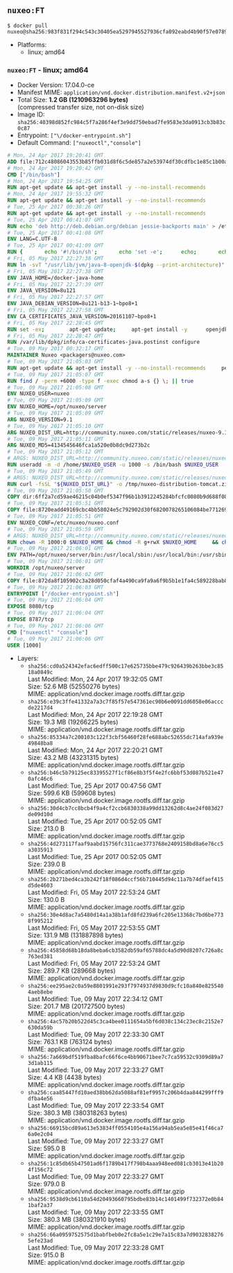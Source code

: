 ## `nuxeo:FT`

```console
$ docker pull nuxeo@sha256:983f831f294c543c30405ea5297945527936cfa092eabd4b90f57e07890c9b75
```

-	Platforms:
	-	linux; amd64

### `nuxeo:FT` - linux; amd64

-	Docker Version: 17.04.0-ce
-	Manifest MIME: `application/vnd.docker.distribution.manifest.v2+json`
-	Total Size: **1.2 GB (1210963296 bytes)**  
	(compressed transfer size, not on-disk size)
-	Image ID: `sha256:40398d852fc984c5f7a286f4ef3e9dd750ebad7fe9583e3da0913cb3b83c0c87`
-	Entrypoint: `["\/docker-entrypoint.sh"]`
-	Default Command: `["nuxeoctl","console"]`

```dockerfile
# Mon, 24 Apr 2017 19:20:41 GMT
ADD file:712c48086043553b85ffb031d8f6c5de857a2e53974df30cdfbc1e85c1b00a25 in / 
# Mon, 24 Apr 2017 19:20:42 GMT
CMD ["/bin/bash"]
# Mon, 24 Apr 2017 19:54:25 GMT
RUN apt-get update && apt-get install -y --no-install-recommends 		ca-certificates 		curl 		wget 	&& rm -rf /var/lib/apt/lists/*
# Mon, 24 Apr 2017 19:55:32 GMT
RUN apt-get update && apt-get install -y --no-install-recommends 		bzr 		git 		mercurial 		openssh-client 		subversion 				procps 	&& rm -rf /var/lib/apt/lists/*
# Tue, 25 Apr 2017 00:38:26 GMT
RUN apt-get update && apt-get install -y --no-install-recommends 		bzip2 		unzip 		xz-utils 	&& rm -rf /var/lib/apt/lists/*
# Tue, 25 Apr 2017 00:41:07 GMT
RUN echo 'deb http://deb.debian.org/debian jessie-backports main' > /etc/apt/sources.list.d/jessie-backports.list
# Tue, 25 Apr 2017 00:41:08 GMT
ENV LANG=C.UTF-8
# Tue, 25 Apr 2017 00:41:09 GMT
RUN { 		echo '#!/bin/sh'; 		echo 'set -e'; 		echo; 		echo 'dirname "$(dirname "$(readlink -f "$(which javac || which java)")")"'; 	} > /usr/local/bin/docker-java-home 	&& chmod +x /usr/local/bin/docker-java-home
# Fri, 05 May 2017 22:27:38 GMT
RUN ln -svT "/usr/lib/jvm/java-8-openjdk-$(dpkg --print-architecture)" /docker-java-home
# Fri, 05 May 2017 22:27:38 GMT
ENV JAVA_HOME=/docker-java-home
# Fri, 05 May 2017 22:27:39 GMT
ENV JAVA_VERSION=8u121
# Fri, 05 May 2017 22:27:57 GMT
ENV JAVA_DEBIAN_VERSION=8u121-b13-1~bpo8+1
# Fri, 05 May 2017 22:27:58 GMT
ENV CA_CERTIFICATES_JAVA_VERSION=20161107~bpo8+1
# Fri, 05 May 2017 22:28:45 GMT
RUN set -ex; 		apt-get update; 	apt-get install -y 		openjdk-8-jdk="$JAVA_DEBIAN_VERSION" 		ca-certificates-java="$CA_CERTIFICATES_JAVA_VERSION" 	; 	rm -rf /var/lib/apt/lists/*; 		[ "$(readlink -f "$JAVA_HOME")" = "$(docker-java-home)" ]; 		update-alternatives --get-selections | awk -v home="$(readlink -f "$JAVA_HOME")" 'index($3, home) == 1 { $2 = "manual"; print | "update-alternatives --set-selections" }'; 	update-alternatives --query java | grep -q 'Status: manual'
# Fri, 05 May 2017 22:28:47 GMT
RUN /var/lib/dpkg/info/ca-certificates-java.postinst configure
# Tue, 09 May 2017 00:32:17 GMT
MAINTAINER Nuxeo <packagers@nuxeo.com>
# Tue, 09 May 2017 21:05:03 GMT
RUN apt-get update && apt-get install -y --no-install-recommends     perl     locales     pwgen     imagemagick     ffmpeg2theora     ufraw     poppler-utils     libreoffice     libwpd-tools     exiftool     ghostscript  && rm -rf /var/lib/apt/lists/*
# Tue, 09 May 2017 21:05:07 GMT
RUN find / -perm +6000 -type f -exec chmod a-s {} \; || true
# Tue, 09 May 2017 21:05:08 GMT
ENV NUXEO_USER=nuxeo
# Tue, 09 May 2017 21:05:09 GMT
ENV NUXEO_HOME=/opt/nuxeo/server
# Tue, 09 May 2017 21:05:09 GMT
ARG NUXEO_VERSION=9.1
# Tue, 09 May 2017 21:05:10 GMT
ARG NUXEO_DIST_URL=http://community.nuxeo.com/static/releases/nuxeo-9.1/nuxeo-server-9.1-tomcat.zip
# Tue, 09 May 2017 21:05:11 GMT
ARG NUXEO_MD5=4134545646fca1a520e0b8dc9d273b2c
# Tue, 09 May 2017 21:05:12 GMT
# ARGS: NUXEO_DIST_URL=http://community.nuxeo.com/static/releases/nuxeo-9.1/nuxeo-server-9.1-tomcat.zip NUXEO_MD5=4134545646fca1a520e0b8dc9d273b2c NUXEO_VERSION=9.1
RUN useradd -m -d /home/$NUXEO_USER -u 1000 -s /bin/bash $NUXEO_USER
# Tue, 09 May 2017 21:05:49 GMT
# ARGS: NUXEO_DIST_URL=http://community.nuxeo.com/static/releases/nuxeo-9.1/nuxeo-server-9.1-tomcat.zip NUXEO_MD5=4134545646fca1a520e0b8dc9d273b2c NUXEO_VERSION=9.1
RUN curl -fsSL "${NUXEO_DIST_URL}" -o /tmp/nuxeo-distribution-tomcat.zip     && echo "$NUXEO_MD5 /tmp/nuxeo-distribution-tomcat.zip" | md5sum -c -     && mkdir -p /tmp/nuxeo-distribution $(dirname $NUXEO_HOME)     && unzip -q -d /tmp/nuxeo-distribution /tmp/nuxeo-distribution-tomcat.zip     && DISTDIR=$(/bin/ls /tmp/nuxeo-distribution | head -n 1)     && mv /tmp/nuxeo-distribution/$DISTDIR $NUXEO_HOME     && sed -i -e "s/^org.nuxeo.distribution.package.*/org.nuxeo.distribution.package=docker/" $NUXEO_HOME/templates/common/config/distribution.properties     && rm -rf /tmp/nuxeo-distribution*     && chmod +x $NUXEO_HOME/bin/*ctl $NUXEO_HOME/bin/*.sh     && chmod g+rwX $NUXEO_HOME/bin/*ctl $NUXEO_HOME/bin/*.sh     && $NUXEO_HOME/bin/nuxeoctl mp-init
# Tue, 09 May 2017 21:05:50 GMT
COPY dir:6ff2a7cd59ae46215c04b0ef5347f96b1b3912245284bfcfc0080b9d688f08f0 in /opt/nuxeo/server/templates/docker 
# Tue, 09 May 2017 21:05:51 GMT
COPY file:8720eadd49169cbc4bb58024e5c792902d30f6820078265106084be771269fa5 in /etc/nuxeo/nuxeo.conf.template 
# Tue, 09 May 2017 21:05:51 GMT
ENV NUXEO_CONF=/etc/nuxeo/nuxeo.conf
# Tue, 09 May 2017 21:05:59 GMT
# ARGS: NUXEO_DIST_URL=http://community.nuxeo.com/static/releases/nuxeo-9.1/nuxeo-server-9.1-tomcat.zip NUXEO_MD5=4134545646fca1a520e0b8dc9d273b2c NUXEO_VERSION=9.1
RUN chown -R 1000:0 $NUXEO_HOME && chmod -R g+rwX $NUXEO_HOME     && chown -R 1000:0 /etc/nuxeo && chmod g+rwX /etc/nuxeo && rm -f $NUXEO_HOME/bin/nuxeo.conf     && mkdir -p /var/lib/nuxeo/data     && chown -R 1000:0 /var/lib/nuxeo/data && chmod -R g+rwX /var/lib/nuxeo/data     && mkdir -p /var/log/nuxeo     && chown -R 1000:0 /var/log/nuxeo && chmod -R g+rwX /var/log/nuxeo     && mkdir -p /var/run/nuxeo     && chown -R 1000:0 /var/run/nuxeo && chmod -R g+rwX /var/run/nuxeo     && mkdir -p /docker-entrypoint-initnuxeo.d     && chown -R 1000:0 /docker-entrypoint-initnuxeo.d && chmod -R g+rwX /docker-entrypoint-initnuxeo.d
# Tue, 09 May 2017 21:06:01 GMT
ENV PATH=/opt/nuxeo/server/bin:/usr/local/sbin:/usr/local/bin:/usr/sbin:/usr/bin:/sbin:/bin
# Tue, 09 May 2017 21:06:01 GMT
WORKDIR /opt/nuxeo/server
# Tue, 09 May 2017 21:06:02 GMT
COPY file:872da8f105902c3a28d050cfaf4a490ca9fa9a6f9b5b1e1fa4c589228bab8e97 in / 
# Tue, 09 May 2017 21:06:03 GMT
ENTRYPOINT ["/docker-entrypoint.sh"]
# Tue, 09 May 2017 21:06:04 GMT
EXPOSE 8080/tcp
# Tue, 09 May 2017 21:06:04 GMT
EXPOSE 8787/tcp
# Tue, 09 May 2017 21:06:06 GMT
CMD ["nuxeoctl" "console"]
# Tue, 09 May 2017 21:06:06 GMT
USER [1000]
```

-	Layers:
	-	`sha256:cd0a524342efac6edff500c17e625735bbe479c926439b263bbe3c8518a0849c`  
		Last Modified: Mon, 24 Apr 2017 19:32:05 GMT  
		Size: 52.6 MB (52550276 bytes)  
		MIME: application/vnd.docker.image.rootfs.diff.tar.gzip
	-	`sha256:e39c3ffe41332a7a3c7f85f57e547361ec90b6e0091dd6058e06acccde2217d4`  
		Last Modified: Mon, 24 Apr 2017 22:19:28 GMT  
		Size: 19.3 MB (19266225 bytes)  
		MIME: application/vnd.docker.image.rootfs.diff.tar.gzip
	-	`sha256:85334a7c200103c122f3cbf56460f28fe688abc52655dc714afa939e49848ba8`  
		Last Modified: Mon, 24 Apr 2017 22:20:21 GMT  
		Size: 43.2 MB (43231315 bytes)  
		MIME: application/vnd.docker.image.rootfs.diff.tar.gzip
	-	`sha256:b46c5b79125ec83395527f1cf86e8b3f5f4e2fc6bbf53d087b521e470afc46c6`  
		Last Modified: Tue, 25 Apr 2017 00:47:56 GMT  
		Size: 599.6 KB (599608 bytes)  
		MIME: application/vnd.docker.image.rootfs.diff.tar.gzip
	-	`sha256:30d4cb7cc8bcb4f9a4cf2ccb6830338a99dd13262d8c4ae24f083d27de09d10d`  
		Last Modified: Tue, 25 Apr 2017 00:52:05 GMT  
		Size: 213.0 B  
		MIME: application/vnd.docker.image.rootfs.diff.tar.gzip
	-	`sha256:4d273117faaf9aabd15756fc311cae3773768e2409158bd8a6e76cc5a3035913`  
		Last Modified: Tue, 25 Apr 2017 00:52:05 GMT  
		Size: 239.0 B  
		MIME: application/vnd.docker.image.rootfs.diff.tar.gzip
	-	`sha256:2b271bed4ca3b242f18f086d4ccf56b710445d94c11a7b74dfaef415d5de4603`  
		Last Modified: Fri, 05 May 2017 22:53:24 GMT  
		Size: 130.0 B  
		MIME: application/vnd.docker.image.rootfs.diff.tar.gzip
	-	`sha256:30e4d8ac7a5480d14a1a38b1afd8fd239a6fc205e13368c7bd6be7738f995212`  
		Last Modified: Fri, 05 May 2017 22:53:55 GMT  
		Size: 131.9 MB (131887898 bytes)  
		MIME: application/vnd.docker.image.rootfs.diff.tar.gzip
	-	`sha256:45858d68b18da8beba6cb3582db59af65788dc4a5d90d8207c726a8c763ed381`  
		Last Modified: Fri, 05 May 2017 22:53:24 GMT  
		Size: 289.7 KB (289668 bytes)  
		MIME: application/vnd.docker.image.rootfs.diff.tar.gzip
	-	`sha256:ee295ae2c0a59e8801991e293f7974937d9830d9cfc10a840e8255404aeb8ebe`  
		Last Modified: Tue, 09 May 2017 22:34:12 GMT  
		Size: 201.7 MB (201727500 bytes)  
		MIME: application/vnd.docker.image.rootfs.diff.tar.gzip
	-	`sha256:4ac57b20b522d45c3ca4bee0111654a5bf6d038c134c23ec8c2152e7630da59b`  
		Last Modified: Tue, 09 May 2017 22:33:30 GMT  
		Size: 763.1 KB (763124 bytes)  
		MIME: application/vnd.docker.image.rootfs.diff.tar.gzip
	-	`sha256:7a669bdf519fba8bafc66f6ce4bb90671bee7c7ca59532c9309d89a73d1ab115`  
		Last Modified: Tue, 09 May 2017 22:33:27 GMT  
		Size: 4.4 KB (4438 bytes)  
		MIME: application/vnd.docker.image.rootfs.diff.tar.gzip
	-	`sha256:caa85447fd10aed38bb62da5088af81ef9957c206b4daa844299fff9dfba4e56`  
		Last Modified: Tue, 09 May 2017 22:33:54 GMT  
		Size: 380.3 MB (380318263 bytes)  
		MIME: application/vnd.docker.image.rootfs.diff.tar.gzip
	-	`sha256:66915bcd89a613e53834ff0554105e4a156a94ab5ea5e85e41f46ca76a0e2c04`  
		Last Modified: Tue, 09 May 2017 22:33:27 GMT  
		Size: 595.0 B  
		MIME: application/vnd.docker.image.rootfs.diff.tar.gzip
	-	`sha256:1c85db65b47501ad6f1789b417f798b4aaa948eed081cb3013e41b204f156c72`  
		Last Modified: Tue, 09 May 2017 22:33:27 GMT  
		Size: 979.0 B  
		MIME: application/vnd.docker.image.rootfs.diff.tar.gzip
	-	`sha256:9538d9cb6110a54d20493660795bdbe83b14c1401499f732372e0b841baf2a37`  
		Last Modified: Tue, 09 May 2017 22:33:55 GMT  
		Size: 380.3 MB (380321910 bytes)  
		MIME: application/vnd.docker.image.rootfs.diff.tar.gzip
	-	`sha256:66a0959752575d1babfbeb0e2fc8a5e1c29e7a15c83a7d90328382765efe23ad`  
		Last Modified: Tue, 09 May 2017 22:33:28 GMT  
		Size: 915.0 B  
		MIME: application/vnd.docker.image.rootfs.diff.tar.gzip
